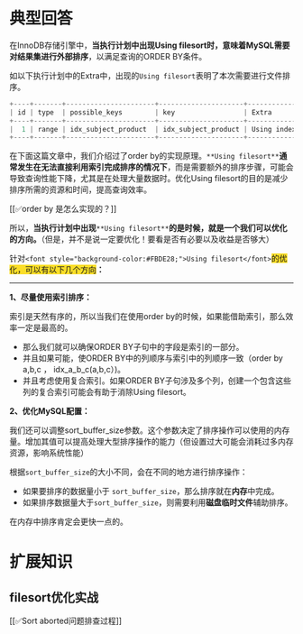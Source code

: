 # 典型回答


在InnoDB存储引擎中，**当执行计划中出现Using filesort时，意味着MySQL需要对结果集进行外部排序**，以满足查询的ORDER BY条件。



如以下执行计划中的Extra中，出现的`Using filesort`表明了本次需要进行文件排序。



```javascript
+----+-------+----------------------+---------------------+----------------------------------------------------+                                           
| id | type  | possible_keys        | key                 | Extra                                              |                                           
+----+-------+----------------------+---------------------+----------------------------------------------------+                                           
|  1 | range | idx_subject_product  | idx_subject_product | Using index condition; Using where; Using filesort |                                           
+----+-------+----------------------+---------------------+----------------------------------------------------+ 
```



在下面这篇文章中，我们介绍过了order by的实现原理。`**Using filesort**`**通常发生在无法直接利用索引完成排序的情况下**，而是需要额外的排序步骤，可能会导致查询性能下降，尤其是在处理大量数据时。优化Using filesort的目的是减少排序所需的资源和时间，提高查询效率。



[[✅order by 是怎么实现的？]]



所以，**当执行计划中出现**`**Using filesort**`**的是时候，就是一个我们可以优化的方向。**（但是，并不是说一定要优化！要看是否有必要以及收益是否够大）



针对`<font style="background-color:#FBDE28;">Using filesort</font>`<font style="background-color:#FBDE28;">的优化，可以有以下几个方向</font>**：**

****

**1、尽量使用索引排序：**



索引是天然有序的，所以当我们在使用order by的时候，如果能借助索引，那么效率一定是最高的。

+ 那么我们就可以确保ORDER BY子句中的字段是索引的一部分。
+ 并且如果可能，使ORDER BY中的列顺序与索引中的列顺序一致（order by a,b,c ， idx_a_b_c(a,b,c）)。
+ 并且考虑使用复合索引。如果ORDER BY子句涉及多个列，创建一个包含这些列的复合索引可能会有助于消除Using filesort。





**2、优化MySQL配置：**



我们还可以调整sort_buffer_size参数。这个参数决定了排序操作可以使用的内存量。增加其值可以提高处理大型排序操作的能力（但设置过大可能会消耗过多内存资源，影响系统性能）



根据`sort_buffer_size`的大小不同，会在不同的地方进行排序操作：

+ 如果要排序的数据量小于 `sort_buffer_size`，那么排序就在**内存**中完成。
+ 如果排序数据量大于`sort_buffer_size`，则需要利用**磁盘临时文件**辅助排序。



在内存中排序肯定会更快一点的。





# 扩展知识


## filesort优化实战


[[✅Sort aborted问题排查过程]]

